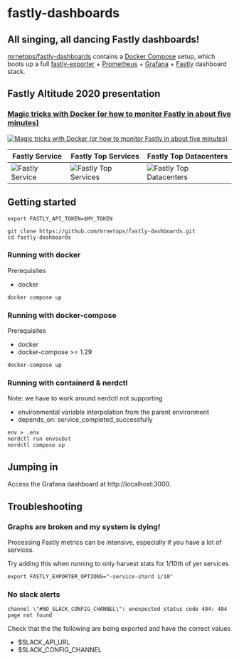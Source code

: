 # fastly-dashboards

## All singing, all dancing Fastly dashboards!

[mrnetops/fastly-dashboards][fastly-dashboards] contains a [Docker Compose][compose] setup,
which boots up a full [fastly-exporter][fastly-exporter] + [Prometheus][prom] + 
[Grafana][grafana] + [Fastly][fastly] dashboard stack.

[fastly-dashboards]: https://github.com/mrnetops/fastly-dashboards
[compose]: https://github.com/docker/compose
[fastly-exporter]: https://github.com/peterbourgon/fastly-exporter
[fastly]: https://www.fastly.com
[prom]: https://prometheus.io
[grafana]: https://grafana.com

## Fastly Altitude 2020 presentation

### [Magic tricks with Docker (or how to monitor Fastly in about five minutes)][altitude-2020-video]

[![Magic tricks with Docker (or how to monitor Fastly in about five minutes)](/images/Fastly-Altitude-2020.jpeg)][altitude-2020-video]

[altitude-2020-video]: https://vimeo.com/480545143

| Fastly Service | Fastly Top Services | Fastly Top Datacenters |
| ---------------|---------------------|------------------------|
| ![Fastly Service](https://raw.githubusercontent.com/mrnetops/fastly-dashboards/main/images/Fastly-Service.png) | ![Fastly Top Services](https://raw.githubusercontent.com/mrnetops/fastly-dashboards/main/images/Fastly-Top-Services.png) | ![Fastly Top Datacenters](https://raw.githubusercontent.com/mrnetops/fastly-dashboards/main/images/Fastly-Top-Datacenters.png) |

## Getting started

```
export FASTLY_API_TOKEN=$MY_TOKEN 

git clone https://github.com/mrnetops/fastly-dashboards.git
cd fastly-dashboards
```

### Running with docker 

Prerequisites
* docker

```
docker compose up
```

### Running with docker-compose

Prerequisites
* docker
* docker-compose >= 1.29

```
docker-compose up
```

### Running with containerd & nerdctl

Note: we have to work around nerdctl not supporting
* environmental variable interpolation from the parent environment
* depends_on: service_completed_successfully

```
env > .env
nerdctl run envsubst
nerdctl compose up
```

## Jumping in

Access the Grafana dashboard at http://localhost:3000.

## Troubleshooting

### Graphs are broken and my system is dying!

Processing Fastly metrics can be intensive, especially if you have a lot of services.

Try adding this when running to only harvest stats for 1/10th of yer services

```
export FASTLY_EXPORTER_OPTIONS="-service-shard 1/10"
```

### No slack alerts

```channel \"#NO_SLACK_CONFIG_CHANNEL\": unexpected status code 404: 404 page not found```

Check that the the following are being exported and have the correct values
* $SLACK_API_URL
* $SLACK_CONFIG_CHANNEL
